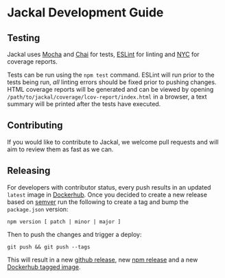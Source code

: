 # Jackal Development Guide

## Testing

Jackal uses [Mocha](https://mochajs.org/) and [Chai](http://chaijs.com/) for tests, [ESLint](http://eslint.org/) for linting and [NYC](https://github.com/istanbuljs/nyc) for coverage reports.

Tests can be run using the `npm test` command. ESLint will run prior to the tests being run, _all_ linting errors should be fixed prior to pushing changes. HTML coverage reports will be generated and can be viewed by opening `/path/to/jackal/coverage/lcov-report/index.html` in a browser, a text summary will be printed after the tests have executed.

## Contributing

If you would like to contribute to Jackal, we welcome pull requests and will aim to review them as fast as we can.

## Releasing

For developers with contributor status, every push results in an updated `latest` image in [Dockerhub](https://hub.docker.com/r/findmypast/jackal/). Once you decided to create a new release based on [semver](http://semver.org/) run the following to create a tag and bump the `package.json` version:

```
npm version [ patch | minor | major ]
```

Then to push the changes and trigger a deploy:

```
git push && git push --tags
```

This will result in a new [github release](https://github.com/findmypast-oss/jackal/releases), new [npm release](https://www.npmjs.com/package/jackal) and a new [Dockerhub tagged image](https://hub.docker.com/r/findmypast/jackal/tags/).
